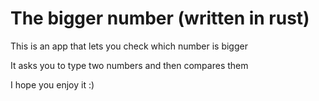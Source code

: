 # The bigger number (written in rust)

This is an app that lets you check which number is bigger

It asks you to type two numbers and then compares them

I hope you enjoy it :)